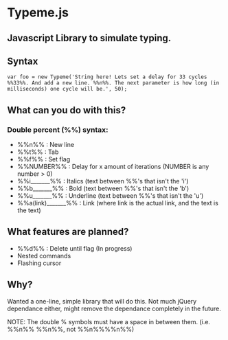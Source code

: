 # Typeme.js
## Javascript Library to simulate typing.

## Syntax

`var foo = new Typeme('String here! Lets set a delay for 33 cycles %%33%%. And add a new line. %%n%%. The next parameter is how long (in milliseconds) one cycle will be.', 50);`

## What can you do with this?
### Double percent (%%) syntax:
- %%n%% : New line
- %%t%% : Tab
- %%f%% : Set flag
- %%NUMBER%% : Delay for x amount of iterations (NUMBER is any number > 0)
- %%i_______%% : Italics (text between %%'s that isn't the 'i')
- %%b_______%% : Bold (text between %%'s that isn't the 'b')
- %%u_______%% : Underline (text between %%'s that isn't the 'u')
- %%a(link)_______%% : Link (where link is the actual link, and the text is the text)

## What features are planned?
- %%d%% : Delete until flag (In progress)
- Nested commands
- Flashing cursor

## Why?
Wanted a one-line, simple library that will do this. Not much jQuery dependance either, might remove the dependance completely in the future.

NOTE: The double % symbols must have a space in between them. (i.e. %%n%% %%n%%, not %%n%%%%n%%)